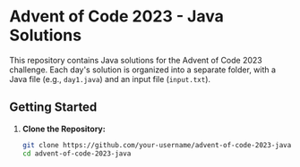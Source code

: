# Advent of Code 2023 - Java Solutions

This repository contains Java solutions for the Advent of Code 2023 challenge. Each day's solution is organized into a separate folder, with a Java file (e.g., `day1.java`) and an input file (`input.txt`).

## Getting Started

1. **Clone the Repository:**
   ```bash
   git clone https://github.com/your-username/advent-of-code-2023-java.git
   cd advent-of-code-2023-java

